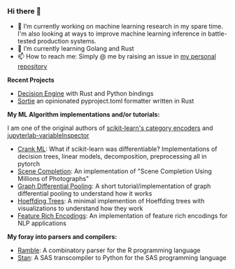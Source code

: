 ### Hi there 👋

- 🔭 I’m currently working on machine learning research in my spare time. I'm also looking at ways to improve machine learning inference in battle-tested production systems.
- 🌱 I’m currently learning Golang and Rust
- 📫 How to reach me: Simply @ me by raising an issue in [my personal repository](https://github.com/NoRaincheck/NoRaincheck)

<!-- **My research code:**

- [TreeGrad](https://github.com/NoRaincheck/TreeGrad): Differential Decision Trees based on my research paper
- [Diverse Online Feature Selection](https://github.com/NoRaincheck/diverse-online-feature-selection): Diverse Feature Selection using Determinantal Point Processes based on my research
- [Multi-Agent Reinforcement Learning Toolkit](https://github.com/NoRaincheck/marl-offline-coordination): My PhD research code with various implementation of multi-agent reinforcement learning including LICA, QCGraph, MARQ, QMIX, and more...
- [Online GentleBoost](https://github.com/chipmunk-pixel/online-gentleboost): The online variation of Gentleboost with some benchmarks
-->

**Recent Projects**

- [Decision Engine](https://github.com/NoRaincheck/decision-engine) with Rust and Python bindings
- [Sortie](https://pypi.org/project/sortie/) an opinionated pyproject.toml formatter written in Rust

**My ML Algorithm implementations and/or tutorials:**

I am one of the original authors of [scikit-learn's category encoders](https://github.com/scikit-learn-contrib/category_encoders) and [jupyterlab-variableInspector](https://github.com/jupyterlab-contrib/jupyterlab-variableInspector)

- [Crank ML](https://github.com/chipmunk-pixel/crank-ml): What if scikit-learn was differentiable? Implementations of decision trees, linear models, decomposition, preprocessing all in pytorch
- [Scene Completion](https://github.com/NoRaincheck/Scene-Completion): An implementation of "Scene Completion Using Millions of Photographs"
- [Graph Differential Pooling](https://github.com/NoRaincheck/graph-differential-pooling): A short tutorial/implementation of graph differential pooling to understand how it works
- [Hoeffding Trees](https://github.com/NoRaincheck/Hoeffding-Trees): A minimal implemention of Hoeffding trees with visualizations to understand how they work
- [Feature Rich Encodings](https://github.com/NoRaincheck/feature-rich-encoding): An implementation of feature rich encodings for NLP applications

**My foray into parsers and compilers:**

- [Ramble](https://github.com/NoRaincheck/Ramble): A combinatory parser for the R programming language
- [Stan](https://github.com/NoRaincheck/Stan): A SAS transcompiler to Python for the SAS programming language
